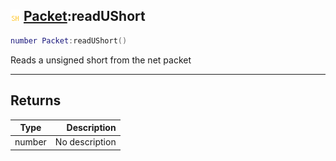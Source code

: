 ## ![shared](.gitbook/assets/shared.png) [Packet](./readme/Packet/README.md):readUShort

```lua
number Packet:readUShort()
```

Reads a unsigned short from the net packet

------
## Returns

| Type   | Description |
| ------ | ----------: |
| number | No description |

